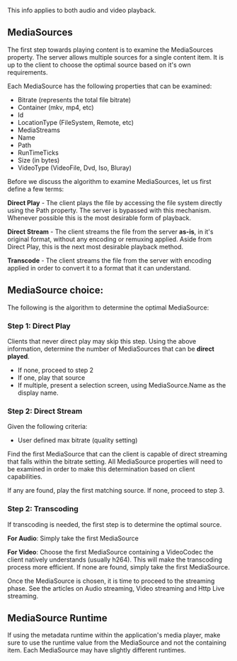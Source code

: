 This info applies to both audio and video playback.

## MediaSources
The first step towards playing content is to examine the MediaSources property. The server allows multiple sources for a single content item. It is up to the client to choose the optimal source based on it's own requirements. 

Each MediaSource has the following properties that can be examined:

* Bitrate (represents the total file bitrate)
* Container (mkv, mp4, etc)
* Id
* LocationType (FileSystem, Remote, etc)
* MediaStreams
* Name
* Path
* RunTimeTicks
* Size (in bytes)
* VideoType (VideoFile, Dvd, Iso, Bluray)

Before we discuss the algorithm to examine MediaSources, let us first define a few terms:

**Direct Play** - The client plays the file by accessing the file system directly using the Path property. The server is bypassed with this mechanism. Whenever possible this is the most desirable form of playback.

**Direct Stream** - The client streams the file from the server **as-is**, in it's original format, without any encoding or remuxing applied. Aside from Direct Play, this is the next most desirable playback method.

**Transcode** - The client streams the file from the server with encoding applied in order to convert it to a format that it can understand.


## MediaSource choice:
The following is the algorithm to determine the optimal MediaSource:

### Step 1: Direct Play
Clients that never direct play may skip this step. Using the above information, determine the number of MediaSources that can be **direct played**.

* If none, proceed to step 2
* If one, play that source
* If multiple, present a selection screen, using MediaSource.Name as the display name.

### Step 2: Direct Stream

Given the following criteria:
* User defined max bitrate (quality setting)

Find the first MediaSource that can the client is capable of direct streaming that falls within the bitrate setting. All MediaSource properties will need to be examined in order to make this determination based on client capabilities.

If any are found, play the first matching source. If none, proceed to step 3.

### Step 2: Transcoding

If transcoding is needed, the first step is to determine the optimal source.

**For Audio**: Simply take the first MediaSource

**For Video**: Choose the first MediaSource containing a VideoCodec the client natively understands (usually h264). This will make the transcoding process more efficient. If none are found, simply take the first MediaSource.

Once the MediaSource is chosen, it is time to proceed to the streaming phase. See the articles on Audio streaming, Video streaming and Http Live streaming.

## MediaSource Runtime

If using the metadata runtime within the application's media player, make sure to use the runtime value from the MediaSource and not the containing item. Each MediaSource may have slightly different runtimes.